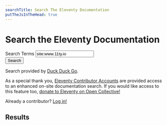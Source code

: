```yaml
---
searchTitle: Search The Eleventy Documentation
putTheJsInTheHead: true
---
```

# Search the Eleventy Documentation

<form action="https://duckduckgo.com/" method="get" class="search" id="eleventy-search">
	<div class="search-lo lo">
		<div class="lo-c lo-maxgrow">
			<label for="search-term" class="sr-only">Search Terms</label>
			<input type="search" name="q" id="search-term" value="site:www.11ty.io " class="search-txt" autocomplete="off">
		</div>
		<div class="lo-c">
			<button type="submit" class="search-btn btn-form">Search</button>
		</div>
	</div>
	<p>Search provided by <span data-investors-avatar="prepend"><span data-investors-toggle="you—thank you for supporting Eleventy!"></span></span><span class="investors-noauth"><a href="https://duckduckgo.com/">Duck Duck Go</a>.</span></p>
	<p class="investors-noauth">As a special thank you, <a href="/docs/account/">Eleventy Contributor Accounts</a> are provided access to an enhanced on-site documentation search. If you would like access to this feature too, <a href="https://opencollective.com/11ty">donate to Eleventy on Open Collective!</a></p>
	<p class="investors-noauth">Already a contributor? <a href="/docs/account/">Log in!</a></span></p>
</form>
<div id="search-results" class="hide">
	<h2 id="search-results-count" aria-live="polite">Results</h2>
	<ol id="search-results-list"></ol>
</div>